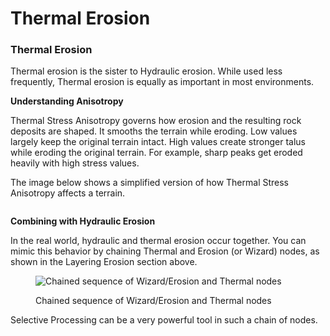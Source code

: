 # Thermal Erosion

### Thermal Erosion <a href="#thermal-erosion" id="thermal-erosion"></a>

Thermal erosion is the sister to Hydraulic erosion. While used less frequently, Thermal erosion is equally as important in most environments.

**Understanding Anisotropy**

Thermal Stress Anisotropy governs how erosion and the resulting rock deposits are shaped. It smooths the terrain while eroding. Low values largely keep the original terrain intact. High values create stronger talus while eroding the original terrain. For example, sharp peaks get eroded heavily with high stress values.

The image below shows a simplified version of how Thermal Stress Anisotropy affects a terrain.

<figure><img src="https://docs.quadspinner.com/images/thermal_stress_anisotropy.webp" alt=""><figcaption></figcaption></figure>

**Combining with Hydraulic Erosion**

In the real world, hydraulic and thermal erosion occur together. You can mimic this behavior by chaining Thermal and Erosion (or Wizard) nodes, as shown in the Layering Erosion section above.

<figure><img src="https://docs.quadspinner.com/images/ref/chain-thermal-erosion.webp" alt="Chained sequence of Wizard/Erosion and Thermal nodes"><figcaption><p>Chained sequence of Wizard/Erosion and Thermal nodes</p></figcaption></figure>

Selective Processing can be a very powerful tool in such a chain of nodes.
